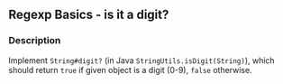 ## Regexp Basics - is it a digit?

### Description

Implement `String#digit?` (in Java `StringUtils.isDigit(String)`), which should return `true` if given object is a digit (0-9), `false` otherwise.
